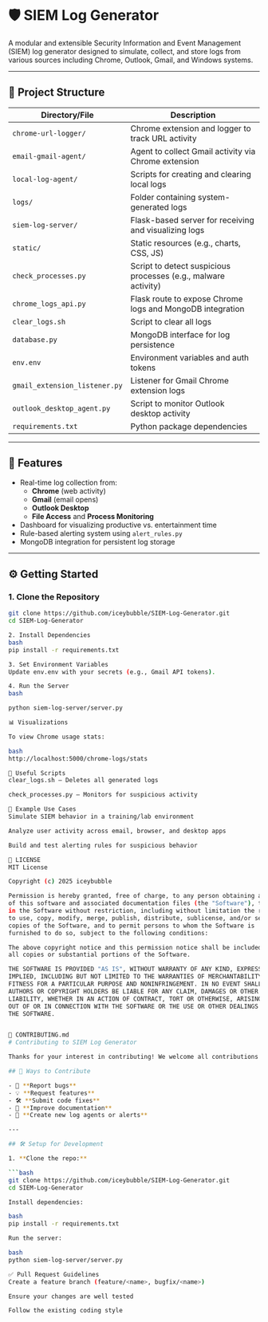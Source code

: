 # 🛡️ SIEM Log Generator

A modular and extensible Security Information and Event Management (SIEM) log generator designed to simulate, collect, and store logs from various sources including Chrome, Outlook, Gmail, and Windows systems.

---

## 📁 Project Structure

| Directory/File | Description |
|----------------|-------------|
| `chrome-url-logger/` | Chrome extension and logger to track URL activity |
| `email-gmail-agent/` | Agent to collect Gmail activity via Chrome extension |
| `local-log-agent/`   | Scripts for creating and clearing local logs |
| `logs/`              | Folder containing system-generated logs |
| `siem-log-server/`   | Flask-based server for receiving and visualizing logs |
| `static/`            | Static resources (e.g., charts, CSS, JS) |
| `check_processes.py` | Script to detect suspicious processes (e.g., malware activity) |
| `chrome_logs_api.py` | Flask route to expose Chrome logs and MongoDB integration |
| `clear_logs.sh`      | Script to clear all logs |
| `database.py`        | MongoDB interface for log persistence |
| `env.env`            | Environment variables and auth tokens |
| `gmail_extension_listener.py` | Listener for Gmail Chrome extension logs |
| `outlook_desktop_agent.py` | Script to monitor Outlook desktop activity |
| `requirements.txt`    | Python package dependencies |

---

## 🚀 Features

- Real-time log collection from:
  - **Chrome** (web activity)
  - **Gmail** (email opens)
  - **Outlook Desktop**
  - **File Access** and **Process Monitoring**
- Dashboard for visualizing productive vs. entertainment time
- Rule-based alerting system using `alert_rules.py`
- MongoDB integration for persistent log storage

---

## ⚙️ Getting Started

### 1. Clone the Repository

```bash
git clone https://github.com/iceybubble/SIEM-Log-Generator.git
cd SIEM-Log-Generator

2. Install Dependencies
bash
pip install -r requirements.txt

3. Set Environment Variables
Update env.env with your secrets (e.g., Gmail API tokens).

4. Run the Server
bash

python siem-log-server/server.py

📊 Visualizations

To view Chrome usage stats:

bash
http://localhost:5000/chrome-logs/stats

🔄 Useful Scripts
clear_logs.sh – Deletes all generated logs

check_processes.py – Monitors for suspicious activity

🧪 Example Use Cases
Simulate SIEM behavior in a training/lab environment

Analyze user activity across email, browser, and desktop apps

Build and test alerting rules for suspicious behavior

📄 LICENSE
MIT License

Copyright (c) 2025 iceybubble

Permission is hereby granted, free of charge, to any person obtaining a copy
of this software and associated documentation files (the "Software"), to deal
in the Software without restriction, including without limitation the rights
to use, copy, modify, merge, publish, distribute, sublicense, and/or sell
copies of the Software, and to permit persons to whom the Software is
furnished to do so, subject to the following conditions:

The above copyright notice and this permission notice shall be included in
all copies or substantial portions of the Software.

THE SOFTWARE IS PROVIDED "AS IS", WITHOUT WARRANTY OF ANY KIND, EXPRESS OR
IMPLIED, INCLUDING BUT NOT LIMITED TO THE WARRANTIES OF MERCHANTABILITY,
FITNESS FOR A PARTICULAR PURPOSE AND NONINFRINGEMENT. IN NO EVENT SHALL THE
AUTHORS OR COPYRIGHT HOLDERS BE LIABLE FOR ANY CLAIM, DAMAGES OR OTHER
LIABILITY, WHETHER IN AN ACTION OF CONTRACT, TORT OR OTHERWISE, ARISING FROM,
OUT OF OR IN CONNECTION WITH THE SOFTWARE OR THE USE OR OTHER DEALINGS IN
THE SOFTWARE.


🤝 CONTRIBUTING.md
# Contributing to SIEM Log Generator

Thanks for your interest in contributing! We welcome all contributions that help improve this project.

## 🧰 Ways to Contribute

- 🐛 **Report bugs**
- 💡 **Request features**
- 🛠️ **Submit code fixes**
- 📄 **Improve documentation**
- 🚀 **Create new log agents or alerts**

---

## 🛠 Setup for Development

1. **Clone the repo:**

```bash
git clone https://github.com/iceybubble/SIEM-Log-Generator.git
cd SIEM-Log-Generator

Install dependencies:

bash
pip install -r requirements.txt

Run the server:

bash
python siem-log-server/server.py

✅ Pull Request Guidelines
Create a feature branch (feature/<name>, bugfix/<name>)

Ensure your changes are well tested

Follow the existing coding style


